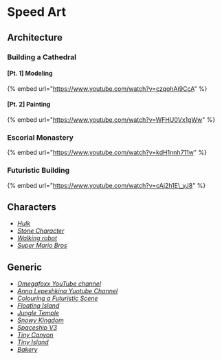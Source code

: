# Speed Art

## Architecture

### Building a Cathedral

#### \[Pt. 1\] Modeling

{% embed url="https://www.youtube.com/watch?v=czqohAi9CcA" %}

#### \[Pt. 2\] Painting

{% embed url="https://www.youtube.com/watch?v=WFHU0Vx1gWw" %}

### Escorial Monastery

{% embed url="https://www.youtube.com/watch?v=kdH1nnh711w" %}

### Futuristic Building

{% embed url="https://www.youtube.com/watch?v=cAj2h1E\_yJ8" %}



## Characters

* [_Hulk_](https://www.youtube.com/watch?v=mp1seUAtXVg)
* [_Stone Character_](https://www.youtube.com/watch?v=WGv37JXKAkg)
* [_Walking robot_](https://www.youtube.com/watch?v=snY9KDKgzko)
* [_Super Mario Bros_](https://www.youtube.com/watch?v=bPtw7L-lV7Y)

## Generic

* [_Omegafoxx YouTube channel_](https://www.youtube.com/watch?v=KTScM_0jEdk&list=PLK696-uKzkYQgPFlXWzvfhvkDFLFkh3Pv)
* [_Anna Lepeshkina Yuotube Channel_](https://www.youtube.com/channel/UCOka-ILmhM6DWaxZNNsL4tQ/featured)
* [_Colouring a Futuristic Scene_](https://www.youtube.com/watch?v=msi69zgJNx8)
* [_Floating Island_](https://www.youtube.com/watch?v=cTUjnG2Frvo)
* [_Jungle Temple_](https://www.youtube.com/watch?v=kLBfza0yRzU)
* [_Snowy Kingdom_](https://www.youtube.com/watch?v=wWggWncHIJA)
* [_Spaceship V3_](https://www.youtube.com/watch?v=mpI9Bj0DESU)
* [_Tiny Canyon_](https://www.youtube.com/watch?v=I-VxX0Ks_ZM)
* [_Tiny Island_](https://www.youtube.com/watch?v=OiMWp7Ql7nc)
* [_Bakery_](https://www.youtube.com/watch?v=ou_nteHaC8Q)



